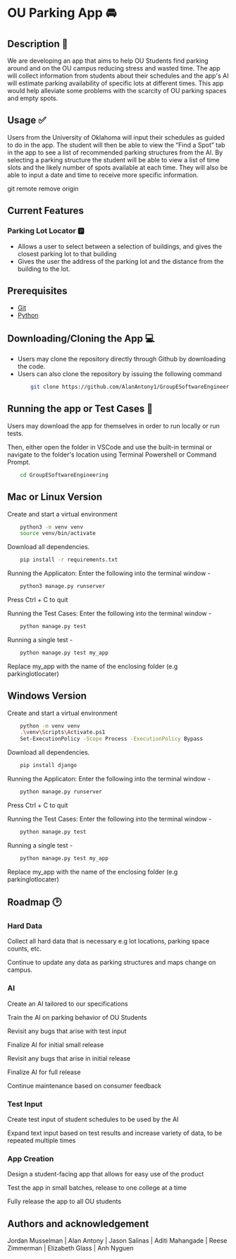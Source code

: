 # OU Parking App :oncoming_automobile:
## Description :scroll:
We are developing an app that aims to help OU Students find parking around and on the OU campus reducing stress and wasted time. The app will collect information from students about their schedules and the app's AI will estimate parking availability of specific lots at different times. This app would help alleviate some problems with the scarcity of OU parking spaces and empty spots.

## Usage :white_check_mark:
Users from the University of Oklahoma will input their schedules as guided to do in the app. The student will then be able to view the “Find a Spot” tab in the app to see a list of recommended parking structures from the AI. By selecting a parking structure the student will be able to view a list of time slots and the likely number of spots available at each time. They will also be able to input a date and time to receive more specific information.



git remote remove origin
## Current Features 

### Parking Lot Locator :parking:

- Allows a user to select between a selection of buildings, and gives the closest parking lot to that building
- Gives the user the address of the parking lot and the distance from the building to the lot.

## Prerequisites

- [Git](https://git-scm.com)
- [Python](https://www.python.org/downloads/)

## Downloading/Cloning the App :computer:

- Users may clone the repository directly through Github by downloading the code.
- Users can also clone the repository by issuing the following command
  ```bash
      git clone https://github.com/AlanAntony1/GroupESoftwareEngineering
  ```
## Running the app or Test Cases :runner:

Users may download the app for themselves in order to run locally or run tests.

Then, either open the folder in VSCode and use the built-in terminal or navigate to the folder's location using Terminal Powershell or Command Prompt. 

```bash
    cd GroupESoftwareEngineering
```
## Mac or Linux Version 

Create and start a virtual environment

```bash
    python3 -m venv venv
    source venv/bin/activate 
```

Download all dependencies.

```bash
    pip install -r requirements.txt
```
Running the Applicaton: Enter the following into the terminal window - 

```bash
    python3 manage.py runserver
```
Press Ctrl + C to quit


Running the Test Cases: Enter the following into the terminal window - 

```bash
    python manage.py test
```

Running a single test - 

```bash
    python manage.py test my_app
```
Replace my_app with the name of the enclosing folder (e.g parkinglotlocater)


## Windows Version 

Create and start a virtual environment

```bash
    python -m venv venv
    .\venv\Scripts\Activate.ps1
    Set-ExecutionPolicy -Scope Process -ExecutionPolicy Bypass
```

Download all dependencies.

```bash
    pip install django
```
Running the Applicaton: Enter the following into the terminal window - 

```bash
    python manage.py runserver
```
Press Ctrl + C to quit


Running the Test Cases: Enter the following into the terminal window - 

```bash
    python manage.py test
```

Running a single test - 

```bash
    python manage.py test my_app
```
Replace my_app with the name of the enclosing folder (e.g parkinglotlocater)

## Roadmap :clock2:
### Hard Data
Collect all hard data that is necessary e.g lot locations, parking space counts, etc.

Continue to update any data as parking structures and maps change on campus.

### AI 
Create an AI tailored to our specifications

Train the AI on parking behavior of OU Students

Revisit any bugs that arise with test input

Finalize AI for initial small release

Revisit any bugs that arise in initial release

Finalize AI for full release

Continue maintenance based on consumer feedback

### Test Input
Create test input of student schedules to be used by the AI

Expand text input based on test results and increase variety of data, to be repeated multiple times

### App Creation
Design a student-facing app that allows for easy use of the product

Test the app in small batches, release to one college at a time

Fully release the app to all OU students

## Authors and acknowledgement
Jordan Musselman 
| Alan Antony 
| Jason Salinas 
| Aditi Mahangade 
| Reese Zimmerman 
| Elizabeth Glass 
| Anh Nyguen
